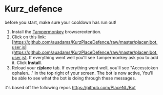 # Kurz_defence

before you start, make sure your cooldown has run out!

1. Install the [Tampermonkey](https://www.tampermonkey.net/) browserextention.
2. Click on this link: [https://github.com/auadams/KurzPlaceDefence/raw/master/placenlbot.user.js](https://github.com/auadams/KurzPlaceDefence/raw/master/placenlbot.user.js). If everything went well you'll see Tampermonkey ask you to add it. Click **Install**.
3. Reload your **r/place** tab. If everything went well, you'll see "Accesstoken ophalen..." in the top right of your screen. The bot is now active, You'll be able to see what the bot is doing through these messages.


it's based off the following repos
https://github.com/PlaceNL/Bot

